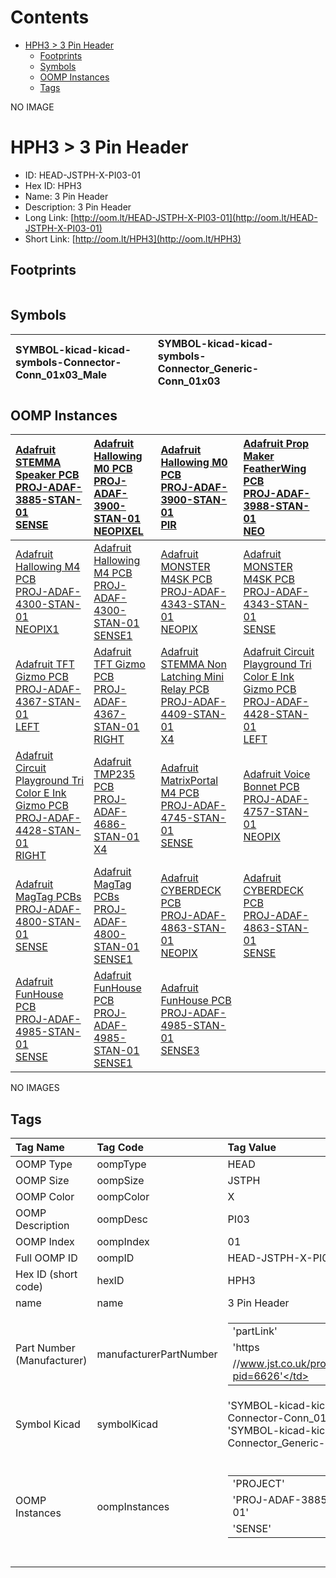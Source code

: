 



Contents
========

* [HPH3 > 3 Pin Header](#hph3--3-pin-header)
	* [Footprints](#footprints)
	* [Symbols](#symbols)
	* [OOMP Instances](#oomp-instances)
	* [Tags](#tags)
  
NO IMAGE  
# HPH3 > 3 Pin Header

- ID: HEAD-JSTPH-X-PI03-01
- Hex ID: HPH3
- Name: 3 Pin Header
- Description: 3 Pin Header
- Long Link: [http://oom.lt/HEAD-JSTPH-X-PI03-01](http://oom.lt/HEAD-JSTPH-X-PI03-01)
- Short Link: [http://oom.lt/HPH3](http://oom.lt/HPH3)

## Footprints
  

|||||
| :--- | :--- | :--- | :--- |

## Symbols
  

|![]()<br>SYMBOL-kicad-kicad-symbols-Connector-Conn_01x03_Male|![]()<br>SYMBOL-kicad-kicad-symbols-Connector_Generic-Conn_01x03|||
| :--- | :--- | :--- | :--- |

## OOMP Instances
  

|[Adafruit STEMMA Speaker PCB<br>PROJ-ADAF-3885-STAN-01<br>SENSE](https://github.com/oomlout/oomlout_OOMP_projects_V2/PROJ/ADAF/3885/STAN/01/tree/main/)|[Adafruit Hallowing M0 PCB<br>PROJ-ADAF-3900-STAN-01<br>NEOPIXEL](https://github.com/oomlout/oomlout_OOMP_projects_V2/PROJ/ADAF/3900/STAN/01/tree/main/)|[Adafruit Hallowing M0 PCB<br>PROJ-ADAF-3900-STAN-01<br>PIR](https://github.com/oomlout/oomlout_OOMP_projects_V2/PROJ/ADAF/3900/STAN/01/tree/main/)|[Adafruit Prop Maker FeatherWing PCB<br>PROJ-ADAF-3988-STAN-01<br>NEO](https://github.com/oomlout/oomlout_OOMP_projects_V2/PROJ/ADAF/3988/STAN/01/tree/main/)|
| :--- | :--- | :--- | :--- |
|[Adafruit Hallowing M4 PCB<br>PROJ-ADAF-4300-STAN-01<br>NEOPIX1](https://github.com/oomlout/oomlout_OOMP_projects_V2/PROJ/ADAF/4300/STAN/01/tree/main/)|[Adafruit Hallowing M4 PCB<br>PROJ-ADAF-4300-STAN-01<br>SENSE1](https://github.com/oomlout/oomlout_OOMP_projects_V2/PROJ/ADAF/4300/STAN/01/tree/main/)|[Adafruit MONSTER M4SK PCB<br>PROJ-ADAF-4343-STAN-01<br>NEOPIX](https://github.com/oomlout/oomlout_OOMP_projects_V2/PROJ/ADAF/4343/STAN/01/tree/main/)|[Adafruit MONSTER M4SK PCB<br>PROJ-ADAF-4343-STAN-01<br>SENSE](https://github.com/oomlout/oomlout_OOMP_projects_V2/PROJ/ADAF/4343/STAN/01/tree/main/)|
|[Adafruit TFT Gizmo PCB<br>PROJ-ADAF-4367-STAN-01<br>LEFT](https://github.com/oomlout/oomlout_OOMP_projects_V2/PROJ/ADAF/4367/STAN/01/tree/main/)|[Adafruit TFT Gizmo PCB<br>PROJ-ADAF-4367-STAN-01<br>RIGHT](https://github.com/oomlout/oomlout_OOMP_projects_V2/PROJ/ADAF/4367/STAN/01/tree/main/)|[Adafruit STEMMA Non Latching Mini Relay PCB<br>PROJ-ADAF-4409-STAN-01<br>X4](https://github.com/oomlout/oomlout_OOMP_projects_V2/PROJ/ADAF/4409/STAN/01/tree/main/)|[Adafruit Circuit Playground Tri Color E Ink Gizmo PCB<br>PROJ-ADAF-4428-STAN-01<br>LEFT](https://github.com/oomlout/oomlout_OOMP_projects_V2/PROJ/ADAF/4428/STAN/01/tree/main/)|
|[Adafruit Circuit Playground Tri Color E Ink Gizmo PCB<br>PROJ-ADAF-4428-STAN-01<br>RIGHT](https://github.com/oomlout/oomlout_OOMP_projects_V2/PROJ/ADAF/4428/STAN/01/tree/main/)|[Adafruit TMP235 PCB<br>PROJ-ADAF-4686-STAN-01<br>X4](https://github.com/oomlout/oomlout_OOMP_projects_V2/PROJ/ADAF/4686/STAN/01/tree/main/)|[Adafruit MatrixPortal M4 PCB<br>PROJ-ADAF-4745-STAN-01<br>SENSE](https://github.com/oomlout/oomlout_OOMP_projects_V2/PROJ/ADAF/4745/STAN/01/tree/main/)|[Adafruit Voice Bonnet PCB<br>PROJ-ADAF-4757-STAN-01<br>NEOPIX](https://github.com/oomlout/oomlout_OOMP_projects_V2/PROJ/ADAF/4757/STAN/01/tree/main/)|
|[Adafruit MagTag PCBs<br>PROJ-ADAF-4800-STAN-01<br>SENSE](https://github.com/oomlout/oomlout_OOMP_projects_V2/PROJ/ADAF/4800/STAN/01/tree/main/)|[Adafruit MagTag PCBs<br>PROJ-ADAF-4800-STAN-01<br>SENSE1](https://github.com/oomlout/oomlout_OOMP_projects_V2/PROJ/ADAF/4800/STAN/01/tree/main/)|[Adafruit CYBERDECK PCB<br>PROJ-ADAF-4863-STAN-01<br>NEOPIX](https://github.com/oomlout/oomlout_OOMP_projects_V2/PROJ/ADAF/4863/STAN/01/tree/main/)|[Adafruit CYBERDECK PCB<br>PROJ-ADAF-4863-STAN-01<br>SENSE](https://github.com/oomlout/oomlout_OOMP_projects_V2/PROJ/ADAF/4863/STAN/01/tree/main/)|
|[Adafruit FunHouse PCB<br>PROJ-ADAF-4985-STAN-01<br>SENSE](https://github.com/oomlout/oomlout_OOMP_projects_V2/PROJ/ADAF/4985/STAN/01/tree/main/)|[Adafruit FunHouse PCB<br>PROJ-ADAF-4985-STAN-01<br>SENSE1](https://github.com/oomlout/oomlout_OOMP_projects_V2/PROJ/ADAF/4985/STAN/01/tree/main/)|[Adafruit FunHouse PCB<br>PROJ-ADAF-4985-STAN-01<br>SENSE3](https://github.com/oomlout/oomlout_OOMP_projects_V2/PROJ/ADAF/4985/STAN/01/tree/main/)||
  
NO IMAGES  
## Tags
  

|Tag Name|Tag Code|Tag Value|
| :--- | :--- | :--- |
|OOMP Type|oompType|HEAD|
|OOMP Size|oompSize|JSTPH|
|OOMP Color|oompColor|X|
|OOMP Description|oompDesc|PI03|
|OOMP Index|oompIndex|01|
|Full OOMP ID|oompID|HEAD-JSTPH-X-PI03-01|
|Hex ID (short code)|hexID|HPH3|
|name|name|3 Pin Header|
|Part Number (Manufacturer)|manufacturerPartNumber|<table><tr><td>'partLink'</td></tr><tr><td> 'https</td></tr><tr><td>//www.jst.co.uk/productSeries.php?pid=6626'</td></tr></table>|
|Symbol Kicad|symbolKicad|'SYMBOL-kicad-kicad-symbols-Connector-Conn_01x03_Male', 'SYMBOL-kicad-kicad-symbols-Connector_Generic-Conn_01x03'|
|OOMP Instances|oompInstances|<table><tr><td>'PROJECT'</td></tr><tr><td> 'PROJ-ADAF-3885-STAN-01'</td><td> 'ID'</td></tr><tr><td> 'SENSE'</td></tr></table></td><td> <table><tr><td>'PROJECT'</td></tr><tr><td> 'PROJ-ADAF-3900-STAN-01'</td><td> 'ID'</td></tr><tr><td> 'NEOPIXEL'</td></tr></table></td><td> <table><tr><td>'PROJECT'</td></tr><tr><td> 'PROJ-ADAF-3900-STAN-01'</td><td> 'ID'</td></tr><tr><td> 'PIR'</td></tr></table></td><td> <table><tr><td>'PROJECT'</td></tr><tr><td> 'PROJ-ADAF-3988-STAN-01'</td><td> 'ID'</td></tr><tr><td> 'NEO'</td></tr></table></td><td> <table><tr><td>'PROJECT'</td></tr><tr><td> 'PROJ-ADAF-4300-STAN-01'</td><td> 'ID'</td></tr><tr><td> 'NEOPIX1'</td></tr></table></td><td> <table><tr><td>'PROJECT'</td></tr><tr><td> 'PROJ-ADAF-4300-STAN-01'</td><td> 'ID'</td></tr><tr><td> 'SENSE1'</td></tr></table></td><td> <table><tr><td>'PROJECT'</td></tr><tr><td> 'PROJ-ADAF-4343-STAN-01'</td><td> 'ID'</td></tr><tr><td> 'NEOPIX'</td></tr></table></td><td> <table><tr><td>'PROJECT'</td></tr><tr><td> 'PROJ-ADAF-4343-STAN-01'</td><td> 'ID'</td></tr><tr><td> 'SENSE'</td></tr></table></td><td> <table><tr><td>'PROJECT'</td></tr><tr><td> 'PROJ-ADAF-4367-STAN-01'</td><td> 'ID'</td></tr><tr><td> 'LEFT'</td></tr></table></td><td> <table><tr><td>'PROJECT'</td></tr><tr><td> 'PROJ-ADAF-4367-STAN-01'</td><td> 'ID'</td></tr><tr><td> 'RIGHT'</td></tr></table></td><td> <table><tr><td>'PROJECT'</td></tr><tr><td> 'PROJ-ADAF-4409-STAN-01'</td><td> 'ID'</td></tr><tr><td> 'X4'</td></tr></table></td><td> <table><tr><td>'PROJECT'</td></tr><tr><td> 'PROJ-ADAF-4428-STAN-01'</td><td> 'ID'</td></tr><tr><td> 'LEFT'</td></tr></table></td><td> <table><tr><td>'PROJECT'</td></tr><tr><td> 'PROJ-ADAF-4428-STAN-01'</td><td> 'ID'</td></tr><tr><td> 'RIGHT'</td></tr></table></td><td> <table><tr><td>'PROJECT'</td></tr><tr><td> 'PROJ-ADAF-4686-STAN-01'</td><td> 'ID'</td></tr><tr><td> 'X4'</td></tr></table></td><td> <table><tr><td>'PROJECT'</td></tr><tr><td> 'PROJ-ADAF-4745-STAN-01'</td><td> 'ID'</td></tr><tr><td> 'SENSE'</td></tr></table></td><td> <table><tr><td>'PROJECT'</td></tr><tr><td> 'PROJ-ADAF-4757-STAN-01'</td><td> 'ID'</td></tr><tr><td> 'NEOPIX'</td></tr></table></td><td> <table><tr><td>'PROJECT'</td></tr><tr><td> 'PROJ-ADAF-4800-STAN-01'</td><td> 'ID'</td></tr><tr><td> 'SENSE'</td></tr></table></td><td> <table><tr><td>'PROJECT'</td></tr><tr><td> 'PROJ-ADAF-4800-STAN-01'</td><td> 'ID'</td></tr><tr><td> 'SENSE1'</td></tr></table></td><td> <table><tr><td>'PROJECT'</td></tr><tr><td> 'PROJ-ADAF-4863-STAN-01'</td><td> 'ID'</td></tr><tr><td> 'NEOPIX'</td></tr></table></td><td> <table><tr><td>'PROJECT'</td></tr><tr><td> 'PROJ-ADAF-4863-STAN-01'</td><td> 'ID'</td></tr><tr><td> 'SENSE'</td></tr></table></td><td> <table><tr><td>'PROJECT'</td></tr><tr><td> 'PROJ-ADAF-4985-STAN-01'</td><td> 'ID'</td></tr><tr><td> 'SENSE'</td></tr></table></td><td> <table><tr><td>'PROJECT'</td></tr><tr><td> 'PROJ-ADAF-4985-STAN-01'</td><td> 'ID'</td></tr><tr><td> 'SENSE1'</td></tr></table></td><td> <table><tr><td>'PROJECT'</td></tr><tr><td> 'PROJ-ADAF-4985-STAN-01'</td><td> 'ID'</td></tr><tr><td> 'SENSE3'</td></tr></table>|
||||
